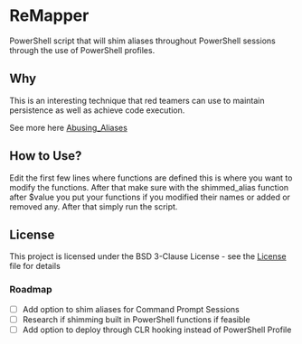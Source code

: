 # ReMapper

PowerShell script that will shim aliases throughout PowerShell sessions through the use
of PowerShell profiles.

## Why

This is an interesting technique that red teamers can use to maintain persistence as well
as achieve code execution.

See more here [Abusing_Aliases](https://notoriousrebel.space/2019-11-24-using-and-abusing-aliases-with-powershell/)

## How to Use?

Edit the first few lines where functions are defined this is where
you want to modify the functions. After that make sure
with the shimmed_alias function after \$value you put
your functions if you modified their names or added
or removed any. After that simply run the script.

## License

This project is licensed under the BSD 3-Clause License -
see the [License](LICENSE) file for details

### Roadmap

- [ ] Add option to shim aliases for Command Prompt Sessions
- [ ] Research if shimming built in PowerShell functions if feasible
- [ ] Add option to deploy through CLR hooking instead of PowerShell Profile
